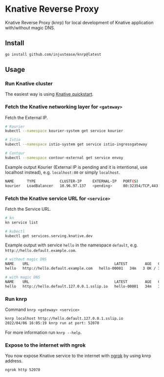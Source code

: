 # Knative Reverse Proxy

Knative Reverse Proxy (knrp) for local development of Knative application with/without magic DNS.

## Install

```bash
go install github.com/injustease/knrp@latest
```

## Usage

### Run Knative cluster

The easiest way is using [Knative quickstart](https://knative.dev/docs/getting-started/quickstart-install/).

### Fetch the Knative networking layer for `<gateway>`

Fetch the External IP.

```bash
# Kourier
kubectl --namespace kourier-system get service kourier

# Istio
kubectl --namespace istio-system get service istio-ingressgateway

# Contour
kubectl --namespace contour-external get service envoy
```

Example output Kourier (External IP is pending and it is intentional, use localhost instead), e.g. `localhost:80` or simply `localhost`.

```bash
NAME      TYPE           CLUSTER-IP     EXTERNAL-IP   PORT(S)                      AGE
kourier   LoadBalancer   10.96.97.137   <pending>     80:32354/TCP,443:32488/TCP   33m
```

### Fetch the Knative service URL for `<service>`

Fetch the Service URL.

```bash
# kn
kn service list

# kubectl
kubectl get services.serving.knative.dev
```

Example output with service `hello` in the namespace `default`, e.g. `http://hello.default.example.com`.

```bash
# without magic DNS
NAME    URL                                       LATEST        AGE   CONDITIONS   READY   REASON
hello   http://hello.default.example.com   hello-00001   34m   3 OK / 3     True    

# with magic DNS
NAME    URL                                       LATEST        AGE   CONDITIONS   READY   REASON
hello   http://hello.default.127.0.0.1.sslip.io   hello-00001   34m   3 OK / 3     True    
```

### Run knrp

Command `knrp <gateway> <service>`

```bash
knrp localhost http://hello.default.127.0.0.1.sslip.io
2022/04/06 16:05:19 knrp run at port: 52070
```

For more information run `knrp --help`.

### Expose to the internet with ngrok

You now expose Knative service to the internet with [ngrok](https://ngrok.com/) by using knrp address.

```bash
ngrok http 52070
```
